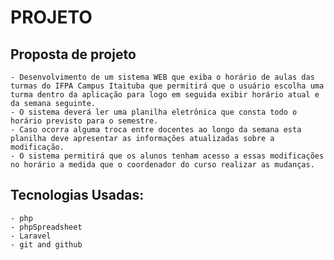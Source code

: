 # PROJETO


## Proposta de projeto
    - Desenvolvimento de um sistema WEB que exiba o horário de aulas das turmas do IFPA Campus Itaituba que permitirá que o usuário escolha uma turma dentro da aplicação para logo em seguida exibir horário atual e da semana seguinte.   
    - O sistema deverá ler uma planilha eletrônica que consta todo o horário previsto para o semestre.
    - Caso ocorra alguma troca entre docentes ao longo da semana esta planilha deve apresentar as informações atualizadas sobre a modificação.
    - O sistema permitirá que os alunos tenham acesso a essas modificações no horário a medida que o coordenador do curso realizar as mudanças.


## Tecnologias Usadas:
    - php
    - phpSpreadsheet
    - Laravel
    - git and github
